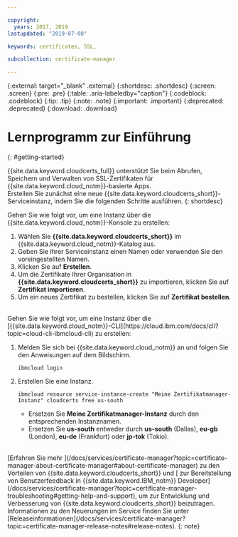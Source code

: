 ```yaml
---

copyright:
  years: 2017, 2019
lastupdated: "2019-07-08"

keywords: certificates, SSL,

subcollection: certificate-manager

---
```


{:external: target="_blank" .external}
{:shortdesc: .shortdesc}
{:screen: .screen}
{:pre: .pre}
{:table: .aria-labeledby="caption"}
{:codeblock: .codeblock}
{:tip: .tip}
{:note: .note}
{:important: .important}
{:deprecated: .deprecated}
{:download: .download}

# Lernprogramm zur Einführung
{: #getting-started}

{{site.data.keyword.cloudcerts_full}} unterstützt Sie beim Abrufen, Speichern und Verwalten von SSL-Zertifikaten für {{site.data.keyword.cloud_notm}}-basierte Apps.   
Erstellen Sie zunächst eine neue {{site.data.keyword.cloudcerts_short}}-Serviceinstanz, indem Sie die folgenden Schritte ausführen.
{: shortdesc}

Gehen Sie wie folgt vor, um eine Instanz über die {{site.data.keyword.cloud_notm}}-Konsole zu erstellen:

1.	Wählen Sie **{{site.data.keyword.cloudcerts_short}}** im {{site.data.keyword.cloud_notm}}-Katalog aus.
2.	Geben Sie Ihrer Serviceinstanz einen Namen oder verwenden Sie den voreingestellten Namen.
3.	Klicken Sie auf **Erstellen**.
4.	Um die Zertifikate Ihrer Organisation in **{{site.data.keyword.cloudcerts_short}}** zu importieren, klicken Sie auf **Zertifikat importieren**.
5.	Um ein neues Zertifikat zu bestellen, klicken Sie auf **Zertifikat bestellen**.

<br/>
Gehen Sie wie folgt vor, um eine Instanz über die [{{site.data.keyword.cloud_notm}}-CLI](https://cloud.ibm.com/docs/cli?topic=cloud-cli-ibmcloud-cli) zu erstellen:

1. Melden Sie sich bei {{site.data.keyword.cloud_notm}} an und folgen Sie den Anweisungen auf dem Bildschirm.

   ```
   ibmcloud login
   ```

2. Erstellen Sie eine Instanz.

   ```
   ibmcloud resource service-instance-create "Meine Zertifikatmanager-Instanz" cloudcerts free us-south
   ```

   - Ersetzen Sie **Meine Zertifikatmanager-Instanz** durch den entsprechenden Instanznamen.
   - Ersetzen Sie **us-south** entweder durch **us-south** (Dallas), **eu-gb** (London), **eu-de** (Frankfurt) oder **jp-tok** (Tokio).

<br/>
[Erfahren Sie mehr ](/docs/services/certificate-manager?topic=certificate-manager-about-certificate-manager#about-certificate-manager) zu den Vorteilen von {{site.data.keyword.cloudcerts_short}} und [ zur Bereitstellung von Benutzerfeedback in {{site.data.keyword.IBM_notm}} Developer](/docs/services/certificate-manager?topic=certificate-manager-troubleshooting#getting-help-and-support), um zur Entwicklung und Verbesserung von {{site.data.keyword.cloudcerts_short}} beizutragen. Informationen zu den Neuerungen im Service finden Sie unter [Releaseinformationen](/docs/services/certificate-manager?topic=certificate-manager-release-notes#release-notes).
{: note}

